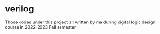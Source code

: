# verilog
Those codes under this project all written by me during digital logic design course in 2022-2023 Fall semester
